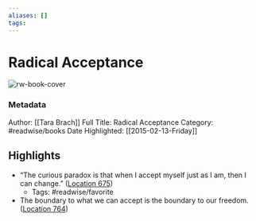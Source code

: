 ```yaml
---
aliases: []
tags:
---
```

# Radical Acceptance

![rw-book-cover](https://images-na.ssl-images-amazon.com/images/I/41o9ykQ1H-L._SL200_.jpg)
### Metadata
Author: [[Tara Brach]]
Full Title: Radical Acceptance
Category: #readwise/books
Date Highlighted: [[2015-02-13-Friday]]

## Highlights
- “The curious paradox is that when I accept myself just as I am, then I can change.” ([Location 675](https://readwise.io/to_kindle?action=open&asin=B000FC2NHG&location=675))
    - Tags: #readwise/favorite 
- The boundary to what we can accept is the boundary to our freedom. ([Location 764](https://readwise.io/to_kindle?action=open&asin=B000FC2NHG&location=764))

